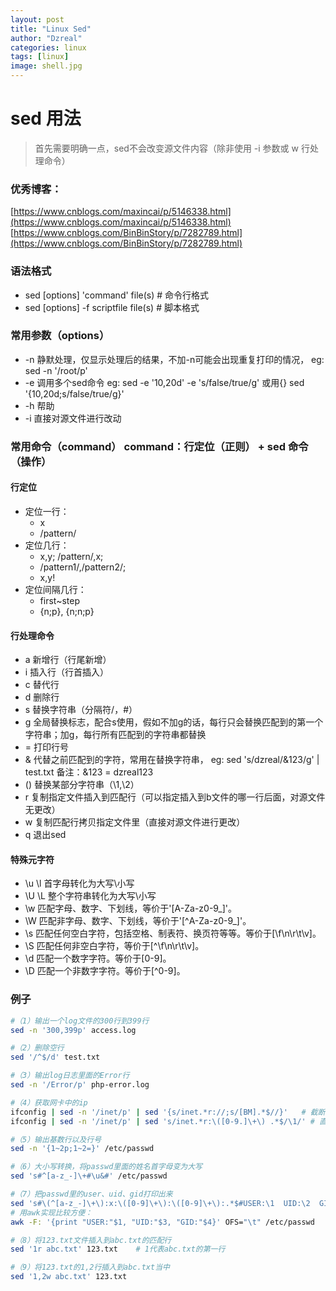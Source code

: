 ```yaml
---
layout: post
title: "Linux Sed"
author: "Dzreal"
categories: linux
tags: [linux]
image: shell.jpg
---
```


# sed 用法

> 首先需要明确一点，sed不会改变源文件内容（除非使用 -i 参数或 w 行处理命令）

### 优秀博客：
[https://www.cnblogs.com/maxincai/p/5146338.html](https://www.cnblogs.com/maxincai/p/5146338.html)
[https://www.cnblogs.com/BinBinStory/p/7282789.html](https://www.cnblogs.com/BinBinStory/p/7282789.html)

### 语法格式
* sed [options] 'command' file(s)    # 命令行格式 
* sed [options] -f scriptfile file(s) # 脚本格式

### 常用参数（options）
* -n 静默处理，仅显示处理后的结果，不加-n可能会出现重复打印的情况，  eg: sed -n '/root/p'
* -e 调用多个sed命令  eg: sed -e '10,20d' -e 's/false/true/g'  或用{} sed '{10,20d;s/false/true/g}'
* -h 帮助
* -i 直接对源文件进行改动

### 常用命令（command）   command：行定位（正则） + sed 命令（操作）

#### 行定位

* 定位一行：
    * x
    * /pattern/
* 定位几行：
    * x,y;  /pattern/,x;
    * /pattern1/,/pattern2/;
    * x,y!
* 定位间隔几行：
    * first~step
    * {n;p}, {n;n;p}

#### 行处理命令

* a 新增行（行尾新增）
* i 插入行（行首插入）
* c 替代行
* d 删除行
* s 替换字符串（分隔符/，#）
* g 全局替换标志，配合s使用，假如不加g的话，每行只会替换匹配到的第一个字符串；加g，每行所有匹配到的字符串都替换
* = 打印行号
* & 代替之前匹配到的字符，常用在替换字符串， eg: sed 's/dzreal/&123/g' | test.txt 备注：&123 = dzreal123
* \(\) 替换某部分字符串（\1,\2）
* r 复制指定文件插入到匹配行（可以指定插入到b文件的哪一行后面，对源文件无更改）
* w 复制匹配行拷贝指定文件里（直接对源文件进行更改）
* q 退出sed

#### 特殊元字符
* \u \l 首字母转化为大写\小写
* \U \L 整个字符串转化为大写\小写
* \w 匹配字母、数字、下划线，等价于'[A-Za-z0-9_]'。
* \W 匹配非字母、数字、下划线，等价于'[^A-Za-z0-9_]'。
* \s 匹配任何空白字符，包括空格、制表符、换页符等等。等价于[\f\n\r\t\v]。
* \S 匹配任何非空白字符，等价于[^\f\n\r\t\v]。
* \d 匹配一个数字字符。等价于[0-9]。
* \D 匹配一个非数字字符。等价于[^0-9]。

### 例子

```bash
#（1）输出一个log文件的300行到399行
sed -n '300,399p' access.log

#（2）删除空行
sed '/^$/d' test.txt

#（3）输出log日志里面的Error行
sed -n '/Error/p' php-error.log

#（4）获取网卡中的ip
ifconfig | sed -n '/inet/p' | sed '{s/inet.*r://;s/[BM].*$//}'   # 截断前部分和后部分的方法
ifconfig | sed -n '/inet/p' | sed 's/inet.*r:\([0-9.]\+\) .*$/\1/' # 直接取中间匹配的部分

#（5）输出基数行以及行号
sed -n '{1~2p;1~2=}' /etc/passwd

#（6）大小写转换，将passwd里面的姓名首字母变为大写
sed 's#^[a-z_-]\+#\u&#' /etc/passwd

#（7）把passwd里的user、uid、gid打印出来
sed 's#\(^[a-z_-]\+\):x:\([0-9]\+\):\([0-9]\+\):.*$#USER:\1  UID:\2  GID:\3#' /etc/passwd
# 用awk实现比较方便：
awk -F: '{print "USER:"$1, "UID:"$3, "GID:"$4}' OFS="\t" /etc/passwd

#（8）将123.txt文件插入到abc.txt的匹配行
sed '1r abc.txt' 123.txt    # 1代表abc.txt的第一行

#（9）将123.txt的1,2行插入到abc.txt当中
sed '1,2w abc.txt' 123.txt

```